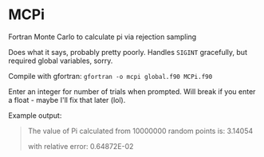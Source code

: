 # MCPi
Fortran Monte Carlo to calculate pi via rejection sampling

Does what it says, probably pretty poorly.
Handles `SIGINT` gracefully, but required global variables, sorry.

Compile with gfortran: `gfortran -o mcpi global.f90 MCPi.f90`

Enter an integer for number of trials when prompted. Will break if you enter a float - maybe I'll fix that later (lol).

Example output:
>The value of Pi calculated from 10000000 random points is: 3.14054
>
>with relative error: 0.64872E-02
